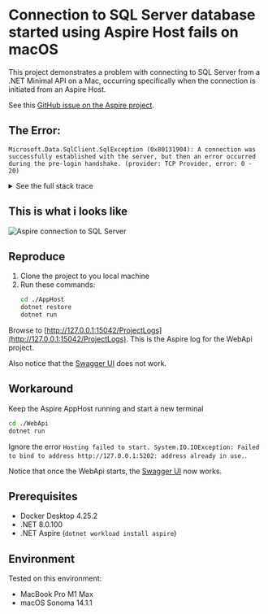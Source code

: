 # Connection to SQL Server database started using Aspire Host fails on macOS

This project demonstrates a problem with connecting to SQL Server from a .NET Minimal API on a Mac, occurring specifically when the connection is initiated from an Aspire Host.

See this [GitHub issue on the Aspire project](https://github.com/dotnet/aspire/issues/1023).

## The Error:

```
Microsoft.Data.SqlClient.SqlException (0x80131904): A connection was successfully established with the server, but then an error occurred during the pre-login handshake. (provider: TCP Provider, error: 0 - 20)
```

<details>

<summary>See the full stack trace</summary>

```
Microsoft.Data.SqlClient.SqlException (0x80131904): A connection was successfully established with the server, but then an error occurred during the pre-login handshake. (provider: TCP Provider, error: 0 - 20)
---> System.ComponentModel.Win32Exception (203): Unknown error: 203
    at Microsoft.Data.SqlClient.SqlInternalConnection.OnError(SqlException exception, Boolean breakConnection, Action`1 wrapCloseInAction)
    at Microsoft.Data.SqlClient.TdsParser.ThrowExceptionAndWarning(TdsParserStateObject stateObj, Boolean callerHasConnectionLock, Boolean asyncClose)
    at Microsoft.Data.SqlClient.TdsParserStateObject.ThrowExceptionAndWarning(Boolean callerHasConnectionLock, Boolean asyncClose)
    at Microsoft.Data.SqlClient.TdsParserStateObject.ReadSniError(TdsParserStateObject stateObj, UInt32 error)
    at Microsoft.Data.SqlClient.TdsParserStateObject.ReadSniSyncOverAsync()
    at Microsoft.Data.SqlClient.TdsParserStateObject.TryReadNetworkPacket()
    at Microsoft.Data.SqlClient.TdsParser.ConsumePreLoginHandshake(SqlConnectionEncryptOption encrypt, Boolean trustServerCert, Boolean integratedSecurity, Boolean& marsCapable, Boolean& fedAuthRequired, Boolean tlsFirst, String serverCert)
    at Microsoft.Data.SqlClient.TdsParser.Connect(ServerInfo serverInfo, SqlInternalConnectionTds connHandler, Boolean ignoreSniOpenTimeout, Int64 timerExpire, SqlConnectionString connectionOptions, Boolean withFailover)
    at Microsoft.Data.SqlClient.SqlInternalConnectionTds.AttemptOneLogin(ServerInfo serverInfo, String newPassword, SecureString newSecurePassword, Boolean ignoreSniOpenTimeout, TimeoutTimer timeout, Boolean withFailover)
    at Microsoft.Data.SqlClient.SqlInternalConnectionTds.LoginNoFailover(ServerInfo serverInfo, String newPassword, SecureString newSecurePassword, Boolean redirectedUserInstance, SqlConnectionString connectionOptions, SqlCredential credential, TimeoutTimer timeout)
    at Microsoft.Data.SqlClient.SqlInternalConnectionTds.OpenLoginEnlist(TimeoutTimer timeout, SqlConnectionString connectionOptions, SqlCredential credential, String newPassword, SecureString newSecurePassword, Boolean redirectedUserInstance)
    at Microsoft.Data.SqlClient.SqlInternalConnectionTds..ctor(DbConnectionPoolIdentity identity, SqlConnectionString connectionOptions, SqlCredential credential, Object providerInfo, String newPassword, SecureString newSecurePassword, Boolean redirectedUserInstance, SqlConnectionString userConnectionOptions, SessionData reconnectSessionData, Boolean applyTransientFaultHandling, String accessToken, DbConnectionPool pool)
    at Microsoft.Data.SqlClient.SqlConnectionFactory.CreateConnection(DbConnectionOptions options, DbConnectionPoolKey poolKey, Object poolGroupProviderInfo, DbConnectionPool pool, DbConnection owningConnection, DbConnectionOptions userOptions)
    at Microsoft.Data.ProviderBase.DbConnectionFactory.CreatePooledConnection(DbConnectionPool pool, DbConnection owningObject, DbConnectionOptions options, DbConnectionPoolKey poolKey, DbConnectionOptions userOptions)
    at Microsoft.Data.ProviderBase.DbConnectionPool.CreateObject(DbConnection owningObject, DbConnectionOptions userOptions, DbConnectionInternal oldConnection)
    at Microsoft.Data.ProviderBase.DbConnectionPool.UserCreateRequest(DbConnection owningObject, DbConnectionOptions userOptions, DbConnectionInternal oldConnection)
    at Microsoft.Data.ProviderBase.DbConnectionPool.TryGetConnection(DbConnection owningObject, UInt32 waitForMultipleObjectsTimeout, Boolean allowCreate, Boolean onlyOneCheckConnection, DbConnectionOptions userOptions, DbConnectionInternal& connection)
    at Microsoft.Data.ProviderBase.DbConnectionPool.TryGetConnection(DbConnection owningObject, TaskCompletionSource`1 retry, DbConnectionOptions userOptions, DbConnectionInternal& connection)
    at Microsoft.Data.ProviderBase.DbConnectionFactory.TryGetConnection(DbConnection owningConnection, TaskCompletionSource`1 retry, DbConnectionOptions userOptions, DbConnectionInternal oldConnection, DbConnectionInternal& connection)
    at Microsoft.Data.ProviderBase.DbConnectionInternal.TryOpenConnectionInternal(DbConnection outerConnection, DbConnectionFactory connectionFactory, TaskCompletionSource`1 retry, DbConnectionOptions userOptions)
    at Microsoft.Data.ProviderBase.DbConnectionClosed.TryOpenConnection(DbConnection outerConnection, DbConnectionFactory connectionFactory, TaskCompletionSource`1 retry, DbConnectionOptions userOptions)
    at Microsoft.Data.SqlClient.SqlConnection.TryOpen(TaskCompletionSource`1 retry, SqlConnectionOverrides overrides)
    at Microsoft.Data.SqlClient.SqlConnection.Open(SqlConnectionOverrides overrides)
    at Microsoft.EntityFrameworkCore.SqlServer.Storage.Internal.SqlServerConnection.OpenDbConnection(Boolean errorsExpected)
    at Microsoft.EntityFrameworkCore.Storage.RelationalConnection.OpenInternal(Boolean errorsExpected)
    at Microsoft.EntityFrameworkCore.Storage.RelationalConnection.Open(Boolean errorsExpected)
    at Microsoft.EntityFrameworkCore.SqlServer.Storage.Internal.SqlServerDatabaseCreator.<>c__DisplayClass18_0.<Exists>b__0(DateTime giveUp)
    at Microsoft.EntityFrameworkCore.ExecutionStrategyExtensions.<>c__DisplayClass12_0`2.<Execute>b__0(DbContext _, TState s)
    at Microsoft.EntityFrameworkCore.SqlServer.Storage.Internal.SqlServerExecutionStrategy.Execute[TState,TResult](TState state, Func`3 operation, Func`3 verifySucceeded)
    at Microsoft.EntityFrameworkCore.ExecutionStrategyExtensions.Execute[TState,TResult](IExecutionStrategy strategy, TState state, Func`2 operation, Func`2 verifySucceeded)
    at Microsoft.EntityFrameworkCore.SqlServer.Storage.Internal.SqlServerDatabaseCreator.Exists(Boolean retryOnNotExists)
    at Microsoft.EntityFrameworkCore.SqlServer.Storage.Internal.SqlServerDatabaseCreator.Exists()
    at Microsoft.EntityFrameworkCore.Migrations.HistoryRepository.Exists()
    at Microsoft.EntityFrameworkCore.Migrations.Internal.Migrator.Migrate(String targetMigration)
    at Microsoft.EntityFrameworkCore.RelationalDatabaseFacadeExtensions.Migrate(DatabaseFacade databaseFacade)
    at AspireWithSqlServer.WebApi.Persistence.EntityFrameworkExtensions.ApplyMigrations(IServiceProvider services) in /Users/thomasjespersen/Developer/Other/AspireWithSqlServer/WebApi/Persistence/EntityFrameworkExtensions.cs:line 33
ClientConnectionId:5f3eeede-a47c-473b-8aaf-f883ccdfee7f
Error Number:203,State:0,Class:20
```

</details>

## This is what i looks like

<img src="AspireConnectionError.gif" alt="Aspire connection to SQL Server">

## Reproduce

1. Clone the project to you local machine
2. Run these commands:
   ```bash
   cd ./AppHost
   dotnet restore
   dotnet run
   ```

Browse to [http://127.0.0.1:15042/ProjectLogs](http://127.0.0.1:15042/ProjectLogs). This is the Aspire log for the WebApi project.

Also notice that the [Swagger UI](http://localhost:5202/swagger/index.html) does not work.

## Workaround

Keep the Aspire AppHost running and start a new terminal

```bash
cd ./WebApi
dotnet run
```

Ignore the error `Hosting failed to start. System.IO.IOException: Failed to bind to address http://127.0.0.1:5202: address already in use.`.

Notice that once the WebApi starts, the [Swagger UI](http://localhost:5202/swagger/index.html) now works.

## Prerequisites

- Docker Desktop 4.25.2
- .NET 8.0.100
- .NET Aspire (`dotnet workload install aspire`)

## Environment

Tested on this environment:

- MacBook Pro M1 Max
- macOS Sonoma 14.1.1
